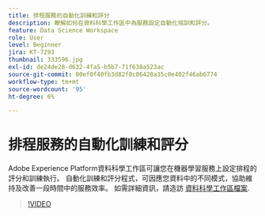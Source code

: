 ```yaml
---
title: 排程服務的自動化訓練和評分
description: 瞭解如何在資料科學工作區中為服務設定自動化培訓和評分。
feature: Data Science Workspace
role: User
level: Beginner
jira: KT-7293
thumbnail: 333596.jpg
exl-id: de24de28-d632-4fa5-b5b7-71f638a523ac
source-git-commit: 00ef0f40fb3d82f0c06428a35c0e402f46ab6774
workflow-type: tm+mt
source-wordcount: '95'
ht-degree: 6%

---
```


# 排程服務的自動化訓練和評分

Adobe Experience Platform資料科學工作區可讓您在機器學習服務上設定排程的評分和訓練執行。 自動化訓練和評分程式，可因應您資料中的不同模式，協助維持及改善一段時間中的服務效率。 如需詳細資訊，請造訪 [資料科學工作區檔案](https://experienceleague.adobe.com/docs/experience-platform/data-science-workspace/home.html?lang=zh-Hant).

>[!VIDEO](https://video.tv.adobe.com/v/333596?learn=on)
